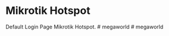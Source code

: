 # Mikrotik Hotspot

Default Login Page Mikrotik Hotspot.
#   m e g a w o r l d  
 #   m e g a w o r l d  
 
